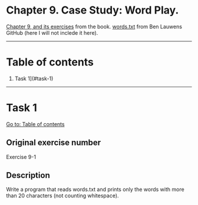 # Chapter 9. Case Study: Word Play.

[Chapter 9, and its exercises](https://benlauwens.github.io/ThinkJulia.jl/latest/book.html#chap09) from the book.
[words.txt](https://github.com/BenLauwens/ThinkJulia.jl/blob/master/data/words.txt) from Ben Lauwens GitHub (here I will not inclede it here).

---

# Table of contents

1. Task 1](#task-1)

---

# Task 1

[Go to: Table of contents](#table-of-contents)

## Original exercise number

Exercise 9-1

## Description

Write a program that reads words.txt and prints only the words with more than 20 characters (not counting whitespace).
